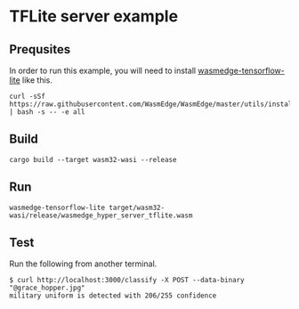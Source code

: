# TFLite server example

## Prequsites

In order to run this example, you will need to install [wasmedge-tensorflow-lite](https://github.com/second-state/WasmEdge-tensorflow-tools) like this.

```
curl -sSf https://raw.githubusercontent.com/WasmEdge/WasmEdge/master/utils/install.sh | bash -s -- -e all
```

## Build

```
cargo build --target wasm32-wasi --release
```

## Run

```
wasmedge-tensorflow-lite target/wasm32-wasi/release/wasmedge_hyper_server_tflite.wasm
```

## Test

Run the following from another terminal.

```
$ curl http://localhost:3000/classify -X POST --data-binary "@grace_hopper.jpg"
military uniform is detected with 206/255 confidence
```
